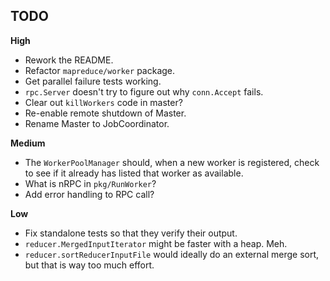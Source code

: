 ## TODO

**High**

* Rework the README.
* Refactor `mapreduce/worker` package.
* Get parallel failure tests working.
* `rpc.Server` doesn't try to figure out why `conn.Accept` fails.
* Clear out `killWorkers` code in master?
* Re-enable remote shutdown of Master.
* Rename Master to JobCoordinator.

**Medium**

* The `WorkerPoolManager` should, when a new worker is registered, check
  to see if it already has listed that worker as available.
* What is nRPC in `pkg/RunWorker`?
* Add error handling to RPC call?

**Low**

* Fix standalone tests so that they verify their output.
* `reducer.MergedInputIterator` might be faster with a heap. Meh.
* `reducer.sortReducerInputFile` would ideally do an external merge
  sort, but that is way too much effort.
